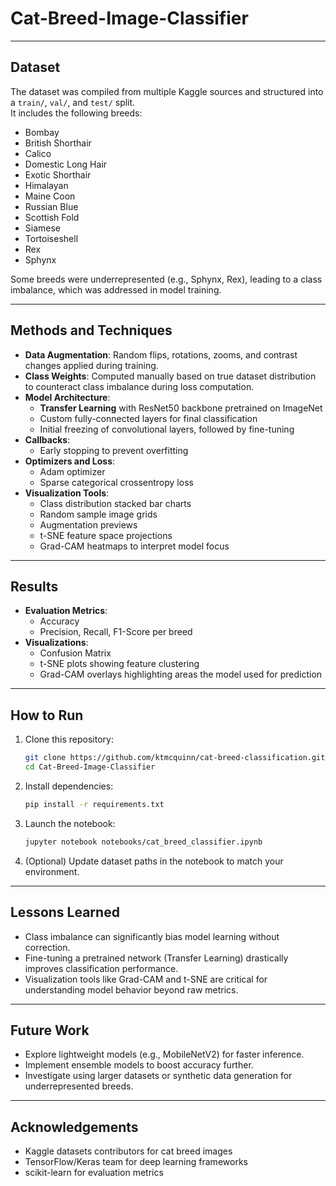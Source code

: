 # Cat-Breed-Image-Classifier

---

##  Dataset

The dataset was compiled from multiple Kaggle sources and structured into a `train/`, `val/`, and `test/` split.  
It includes the following breeds:

- Bombay
- British Shorthair
- Calico
- Domestic Long Hair
- Exotic Shorthair
- Himalayan
- Maine Coon
- Russian Blue
- Scottish Fold
- Siamese
- Tortoiseshell
- Rex
- Sphynx

Some breeds were underrepresented (e.g., Sphynx, Rex), leading to a class imbalance, which was addressed in model training.

---

## Methods and Techniques

- **Data Augmentation**: Random flips, rotations, zooms, and contrast changes applied during training.
- **Class Weights**: Computed manually based on true dataset distribution to counteract class imbalance during loss computation.
- **Model Architecture**:
  - **Transfer Learning** with ResNet50 backbone pretrained on ImageNet
  - Custom fully-connected layers for final classification
  - Initial freezing of convolutional layers, followed by fine-tuning
- **Callbacks**:
  - Early stopping to prevent overfitting
- **Optimizers and Loss**:
  - Adam optimizer
  - Sparse categorical crossentropy loss
- **Visualization Tools**:
  - Class distribution stacked bar charts
  - Random sample image grids
  - Augmentation previews
  - t-SNE feature space projections
  - Grad-CAM heatmaps to interpret model focus

---

##  Results

- **Evaluation Metrics**:
  - Accuracy
  - Precision, Recall, F1-Score per breed
- **Visualizations**:
  - Confusion Matrix
  - t-SNE plots showing feature clustering
  - Grad-CAM overlays highlighting areas the model used for prediction

---

## How to Run

1. Clone this repository:
    ```bash
    git clone https://github.com/ktmcquinn/cat-breed-classification.git
    cd Cat-Breed-Image-Classifier
    ```

2. Install dependencies:
    ```bash
    pip install -r requirements.txt
    ```

3. Launch the notebook:
    ```bash
    jupyter notebook notebooks/cat_breed_classifier.ipynb
    ```

4. (Optional) Update dataset paths in the notebook to match your environment.

---

##  Lessons Learned

- Class imbalance can significantly bias model learning without correction.
- Fine-tuning a pretrained network (Transfer Learning) drastically improves classification performance.
- Visualization tools like Grad-CAM and t-SNE are critical for understanding model behavior beyond raw metrics.

---

##  Future Work

- Explore lightweight models (e.g., MobileNetV2) for faster inference.
- Implement ensemble models to boost accuracy further.
- Investigate using larger datasets or synthetic data generation for underrepresented breeds.

---

##  Acknowledgements

- Kaggle datasets contributors for cat breed images
- TensorFlow/Keras team for deep learning frameworks
- scikit-learn for evaluation metrics
